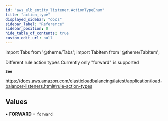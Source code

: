 ```yaml
---
id: "aws_elb_entity_listener.ActionTypeEnum"
title: "action_type"
displayed_sidebar: "docs"
sidebar_label: "Reference"
sidebar_position: 0
hide_table_of_contents: true
custom_edit_url: null
---
```


import Tabs from '@theme/Tabs';
import TabItem from '@theme/TabItem';

Different rule action types
Currently only "forward" is supported

**`See`**

https://docs.aws.amazon.com/elasticloadbalancing/latest/application/load-balancer-listeners.html#rule-action-types

## Values

• **FORWARD** = `forward`
